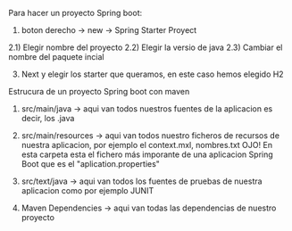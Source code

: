 Para hacer un proyecto Spring boot:

1) boton derecho -> new -> Spring Starter Proyect

2.1) Elegir nombre del proyecto
2.2) Elegir la versio de java
2.3) Cambiar el nombre del paquete incial

3) Next y elegir los starter que queramos, en este caso hemos elegido H2

Estrucura de un proyecto Spring boot con maven

1) src/main/java -> aqui van todos nuestros fuentes de la aplicacion
es decir, los .java

2) src/main/resources -> aqui van todos nuestro ficheros de recursos
de nuestra aplicacion, por ejemplo el context.mxl, nombres.txt
OJO! En esta carpeta esta el fichero más imporante de una aplicacion
Spring Boot que es el "aplication.properties"

3) src/text/java -> aqui van todos los fuentes de pruebas de nuestra
aplicacion como por ejemplo JUNIT

4) Maven Dependencies -> aqui van todas las dependencias de 
nuestro proyecto